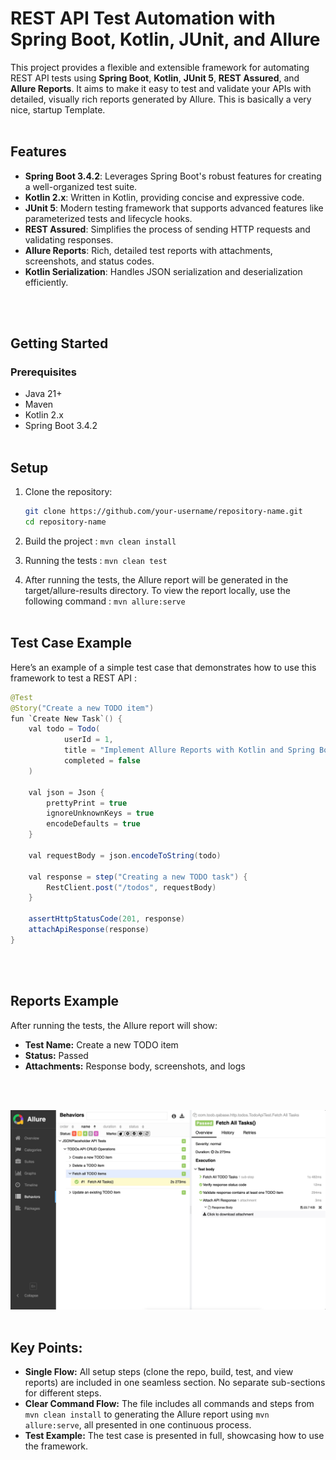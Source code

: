 # REST API Test Automation with Spring Boot, Kotlin, JUnit, and Allure

This project provides a flexible and extensible framework for automating REST API tests using **Spring Boot**, **Kotlin**, **JUnit 5**, **REST Assured**, and **Allure Reports**. It aims to make it easy to test and validate your APIs with detailed, visually rich reports generated by Allure. This is basically a very nice, startup Template.
<br/>
<br/>

## Features

- **Spring Boot 3.4.2**: Leverages Spring Boot's robust features for creating a well-organized test suite.
- **Kotlin 2.x**: Written in Kotlin, providing concise and expressive code.
- **JUnit 5**: Modern testing framework that supports advanced features like parameterized tests and lifecycle hooks.
- **REST Assured**: Simplifies the process of sending HTTP requests and validating responses.
- **Allure Reports**: Rich, detailed test reports with attachments, screenshots, and status codes.
- **Kotlin Serialization**: Handles JSON serialization and deserialization efficiently.
<br/>
<br/>

## Getting Started

### Prerequisites

- Java 21+
- Maven
- Kotlin 2.x
- Spring Boot 3.4.2
  <br/>
  <br/>

## Setup

1. Clone the repository:

   ```bash
   git clone https://github.com/your-username/repository-name.git
   cd repository-name
   ```
2. Build the project : `mvn clean install`
3. Running the tests : `mvn clean test`
4. After running the tests, the Allure report will be generated in the target/allure-results directory. To view the report locally, use the following command : `mvn allure:serve`
   <br/>
   <br/>

## Test Case Example

Here’s an example of a simple test case that demonstrates how to use this framework to test a REST API :

```java
@Test
@Story("Create a new TODO item")
fun `Create New Task`() {
    val todo = Todo(
            userId = 1, 
            title = "Implement Allure Reports with Kotlin and Spring Boot", 
            completed = false
    )

    val json = Json {
        prettyPrint = true
        ignoreUnknownKeys = true
        encodeDefaults = true
    }
    
    val requestBody = json.encodeToString(todo)

    val response = step("Creating a new TODO task") {
        RestClient.post("/todos", requestBody)
    }

    assertHttpStatusCode(201, response)
    attachApiResponse(response)
}
```

<br/>
<br/>

## Reports Example

After running the tests, the Allure report will show:

- **Test Name:** Create a new TODO item
- **Status:** Passed
- **Attachments:** Response body, screenshots, and logs
<br/>
<br/>

![Image Alt text](static/reports-sample-todo-api.jpg "Allure Reports Sample")
<br/>
<br/>

## Key Points:

- **Single Flow:** All setup steps (clone the repo, build, test, and view reports) are included in one seamless section. No separate sub-sections for different steps.
- **Clear Command Flow:** The file includes all commands and steps from `mvn clean install` to generating the Allure report using `mvn allure:serve`, all presented in one continuous process.
- **Test Example:** The test case is presented in full, showcasing how to use the framework.

<br/>
<br/>
